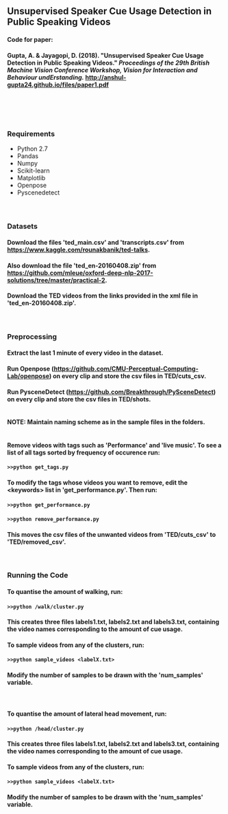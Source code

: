 ## Unsupervised Speaker Cue Usage Detection in Public Speaking Videos

#### Code for paper:
#### Gupta, A. & Jayagopi, D. (2018). "Unsupervised Speaker Cue Usage Detection in Public Speaking Videos." *Proceedings of the 29th British Machine Vision Conference Workshop, Vision for Interaction and Behaviour undErstanding.* http://anshul-gupta24.github.io/files/paper1.pdf
# </br>

####
### Requirements

* Python 2.7
* Pandas
* Numpy
* Scikit-learn
* Matplotlib
* Openpose
* Pyscenedetect

#### </br>

### Datasets
#### Download the files 'ted_main.csv' and 'transcripts.csv' from https://www.kaggle.com/rounakbanik/ted-talks.
#### Also download the file 'ted_en-20160408.zip' from https://github.com/mleue/oxford-deep-nlp-2017-solutions/tree/master/practical-2.
#### Download the TED videos from the links provided in the xml file in 'ted_en-20160408.zip'.
#### </br>


### Preprocessing
#### Extract the last 1 minute of every video in the dataset.
#### Run Openpose (https://github.com/CMU-Perceptual-Computing-Lab/openpose) on every clip and store the csv files in TED/cuts_csv.
#### Run PysceneDetect (https://github.com/Breakthrough/PySceneDetect) on every clip and store the csv files in TED/shots. </br> </br>
#### NOTE: Maintain naming scheme as in the sample files in the folders. </br></br>
#### Remove videos with tags such as 'Performance' and 'live music'. To see a list of all tags sorted by frequency of occurence run:
#### ```>>python get_tags.py```
#### To modify the tags whose videos you want to remove, edit the \<keywords\> list in 'get_performance.py'. Then run:
####     ```>>python get_performance.py```
####     ```>>python remove_performance.py```
#### This moves the csv files of the unwanted videos from 'TED/cuts_csv' to 'TED/removed_csv'. 
#### </br>

### Running the Code
#### To quantise the amount of walking, run:
#### ```>>python /walk/cluster.py```
#### This creates three files labels1.txt, labels2.txt and labels3.txt, containing the video names corresponding to the amount of cue usage.
#### To sample videos from any of the clusters, run:
#### ```>>python sample_videos <labelX.txt>```
#### Modify the number of samples to be drawn with the 'num_samples' variable.
#### </br>

#### To quantise the amount of lateral head movement, run:
#### ```>>python /head/cluster.py```
#### This creates three files labels1.txt, labels2.txt and labels3.txt, containing the video names corresponding to the amount of cue usage.
#### To sample videos from any of the clusters, run:
#### ```>>python sample_videos <labelX.txt>```
#### Modify the number of samples to be drawn with the 'num_samples' variable.
